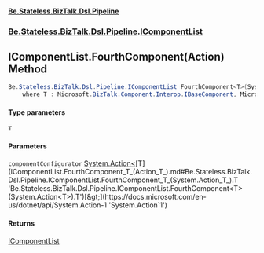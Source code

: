 #### [Be.Stateless.BizTalk.Dsl.Pipeline](README.md 'README')
### [Be.Stateless.BizTalk.Dsl.Pipeline](Be.Stateless.BizTalk.Dsl.Pipeline.md 'Be.Stateless.BizTalk.Dsl.Pipeline').[IComponentList](IComponentList.md 'Be.Stateless.BizTalk.Dsl.Pipeline.IComponentList')

## IComponentList.FourthComponent<T>(Action<T>) Method

```csharp
Be.Stateless.BizTalk.Dsl.Pipeline.IComponentList FourthComponent<T>(System.Action<T> componentConfigurator)
    where T : Microsoft.BizTalk.Component.Interop.IBaseComponent, Microsoft.BizTalk.Component.Interop.IPersistPropertyBag;
```
#### Type parameters

<a name='Be.Stateless.BizTalk.Dsl.Pipeline.IComponentList.FourthComponent_T_(System.Action_T_).T'></a>

`T`
#### Parameters

<a name='Be.Stateless.BizTalk.Dsl.Pipeline.IComponentList.FourthComponent_T_(System.Action_T_).componentConfigurator'></a>

`componentConfigurator` [System.Action&lt;](https://docs.microsoft.com/en-us/dotnet/api/System.Action-1 'System.Action`1')[T](IComponentList.FourthComponent_T_(Action_T_).md#Be.Stateless.BizTalk.Dsl.Pipeline.IComponentList.FourthComponent_T_(System.Action_T_).T 'Be.Stateless.BizTalk.Dsl.Pipeline.IComponentList.FourthComponent<T>(System.Action<T>).T')[&gt;](https://docs.microsoft.com/en-us/dotnet/api/System.Action-1 'System.Action`1')

#### Returns
[IComponentList](IComponentList.md 'Be.Stateless.BizTalk.Dsl.Pipeline.IComponentList')